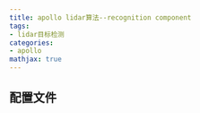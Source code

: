 ```yaml
---
title: apollo lidar算法--recognition component
tags:
- lidar目标检测
categories:
- apollo
mathjax: true
---
```




<!--more-->

## 配置文件

```

```

